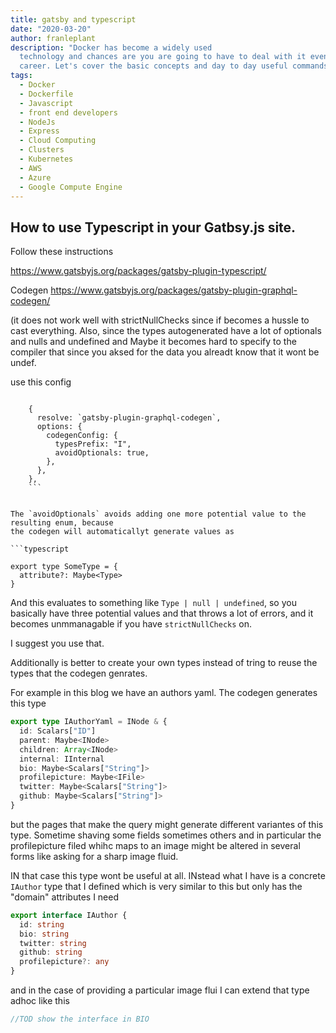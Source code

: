 ```yaml
---
title: gatsby and typescript
date: "2020-03-20"
author: franleplant
description: "Docker has become a widely used
  technology and chances are you are going to have to deal with it eventually, at least superficially, in your Front End
  career. Let's cover the basic concepts and day to day useful commands you will likely use when dealing with Docker."
tags:
  - Docker
  - Dockerfile
  - Javascript
  - front end developers
  - NodeJs
  - Express
  - Cloud Computing
  - Clusters
  - Kubernetes
  - AWS
  - Azure
  - Google Compute Engine
---
```


## How to use Typescript in your Gatbsy.js site.

Follow these instructions

https://www.gatsbyjs.org/packages/gatsby-plugin-typescript/

Codegen https://www.gatsbyjs.org/packages/gatsby-plugin-graphql-codegen/

(it does not work well with strictNullChecks since if becomes a hussle to cast everything.
Also, since the types autogenerated have a lot of optionals and nulls and undefined and Maybe it
becomes hard to specify to the compiler that since you aksed for the data you alreadt know that
it wont be undef.

use this config

````

    {
      resolve: `gatsby-plugin-graphql-codegen`,
      options: {
        codegenConfig: {
          typesPrefix: "I",
          avoidOptionals: true,
        },
      },
    },
    ```


The `avoidOptionals` avoids adding one more potential value to the resulting enum, because
the codegen will automaticallyt generate values as

```typescript

export type SomeType = {
  attribute?: Maybe<Type>
}

````

And this evaluates to something like `Type | null | undefined`, so you basically have three potential
values and that throws a lot of errors, and it becomes unmmanagable if you have `strictNullChecks` on.

I suggest you use that.

Additionally is better to create your own types instead of tring to reuse the types that the
codegen genrates.

For example in this blog we have an authors yaml. The codegen generates this type

```typescript
export type IAuthorYaml = INode & {
  id: Scalars["ID"]
  parent: Maybe<INode>
  children: Array<INode>
  internal: IInternal
  bio: Maybe<Scalars["String"]>
  profilepicture: Maybe<IFile>
  twitter: Maybe<Scalars["String"]>
  github: Maybe<Scalars["String"]>
}
```

but the pages that make the query might generate different variantes of this type. Sometime shaving
some fields sometimes others and in particular the profilepicture filed whihc maps to an image
might be altered in several forms like asking for a sharp image fluid.

IN that case this type wont be useful at all. INstead what I have is a concrete `IAuthor` type
that I defined which is very similar to this but only has the "domain" attributes I need

```typescript
export interface IAuthor {
  id: string
  bio: string
  twitter: string
  github: string
  profilepicture?: any
}
```

and in the case of providing a particular image flui I can extend that type adhoc like this

```typescript
//TOD show the interface in BIO
```
